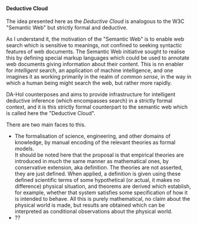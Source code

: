 
#### Deductive Cloud

The idea presented here as the _Deductive Cloud_ is analogous to the W3C "Semantic Web" but strictly formal and deductive.

As I understand it, the motivation of the "Semantic Web" is to enable web search which is sensitive to meanings, not confined to seeking syntactic features of web documents.
The Semantic Web initiative sought to realise this by defining special markup languages which could be used to annotate web documents giving information about their content.
This is nn enabler for _intelligent_ search, an application of machine intelligence, and one imagines it as working primarily in the realm of _common sense_, in the way in which a human being might search the web, but rather more rapidly.

DA-Hol counterposes and aims to provide infrastructure for intelligent deductive inference (which encompasses search) in a strictly formal context, and it is this strictly formal counterpart to the semantic web which is called here the "Deductive Cloud".

There are two main faces to this.

- The formalisation of science, engineering, and other domains of knowledge, by manual encoding of the relevant theories as formal models.  
It should be noted here that the proposal is that empirical theories are introduced in much the same manner as mathematical ones, by conservative extension, aka definition.
The theories are not asserted, they are just defined.
When applied, a definition is given using these defined scientific terms of some hypothetical (or actual, it makes no difference) physical situation, and theorems are derived which establish, for example, whether that system satisfies some specification of how it is intended to behave.
All this is purely mathematical, no claim about the physical world is made, but results are obtained which can be interpreted as conditional observations about the physical world.
- ??
